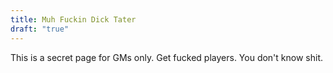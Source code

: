 ```yaml
---
title: Muh Fuckin Dick Tater
draft: "true"
---
```

This is a secret page for GMs only. Get fucked players. You don't know shit.
